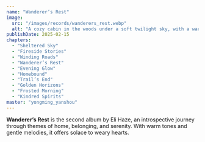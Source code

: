 ```yaml
---
name: "Wanderer’s Rest"
image:
  src: "/images/records/wanderers_rest.webp"
  alt: "A cozy cabin in the woods under a soft twilight sky, with a warm glow emanating from its windows, symbolizing tranquility and reflection."
publishDate: 2025-02-15
chapters:
  - "Sheltered Sky"
  - "Fireside Stories"
  - "Winding Roads"
  - "Wanderer’s Rest"
  - "Evening Glow"
  - "Homebound"
  - "Trail’s End"
  - "Golden Horizons"
  - "Frosted Morning"
  - "Kindred Spirits"
master: "yongming_yanshou"
---
```


**Wanderer’s Rest** is the second album by Eli Haze, an introspective journey through themes of home, belonging, and serenity. With warm tones and gentle melodies, it offers solace to weary hearts.
